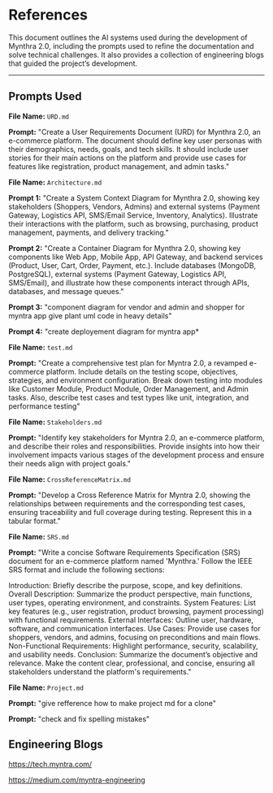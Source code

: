 # References

This document outlines the AI systems used during the development of Mynthra 2.0, including the prompts used to refine the documentation and solve technical challenges. It also provides a collection of engineering blogs that guided the project’s development.

---

## Prompts Used
**File Name:** `URD.md` 

**Prompt:**  "Create a User Requirements Document (URD) for Mynthra 2.0, an e-commerce platform. The document should define key user personas with their demographics, needs, goals, and tech skills. It should include user stories for their main actions on the platform and provide use cases for features like registration, product management, and admin tasks."


**File Name:** `Architecture.md` 

**Prompt 1:**  "Create a System Context Diagram for Mynthra 2.0, showing key stakeholders (Shoppers, Vendors, Admins) and external systems (Payment Gateway, Logistics API, SMS/Email Service, Inventory, Analytics). Illustrate their interactions with the platform, such as browsing, purchasing, product management, payments, and delivery tracking."

**Prompt 2:** "Create a Container Diagram for Mynthra 2.0, showing key components like Web App, Mobile App, API Gateway, and backend services (Product, User, Cart, Order, Payment, etc.). Include databases (MongoDB, PostgreSQL), external systems (Payment Gateway, Logistics API, SMS/Email), and illustrate how these components interact through APIs, databases, and message queues."

**Prompt 3:** "component diagram for vendor and admin and shopper  for myntra app give plant uml code in heavy details"

**Prompt 4:** "create deployement diagram for myntra app*

**File Name:** `test.md` 

**Prompt:**  "Create a comprehensive test plan for Myntra 2.0, a revamped e-commerce platform. Include details on the testing scope, objectives, strategies, and environment configuration. Break down testing into modules like Customer Module, Product Module, Order Management, and Admin tasks. Also, describe test cases and test types like unit, integration, and performance testing"

**File Name:** `Stakeholders.md` 

**Prompt:**  "Identify key stakeholders for Myntra 2.0, an e-commerce platform, and describe their roles and responsibilities. Provide insights into how their involvement impacts various stages of the development process and ensure their needs align with project goals."

**File Name:** `CrossReferenceMatrix.md` 

**Prompt:**  "Develop a Cross Reference Matrix for Myntra 2.0, showing the relationships between requirements and the corresponding test cases, ensuring traceability and full coverage during testing. Represent this in a tabular format."

**File Name:** `SRS.md`

**Prompt:**  "Write a concise Software Requirements Specification (SRS) document for an e-commerce platform named 'Mynthra.' Follow the IEEE SRS format and include the following sections:

Introduction: Briefly describe the purpose, scope, and key definitions.
Overall Description: Summarize the product perspective, main functions, user types, operating environment, and constraints.
System Features: List key features (e.g., user registration, product browsing, payment processing) with functional requirements.
External Interfaces: Outline user, hardware, software, and communication interfaces.
Use Cases: Provide use cases for shoppers, vendors, and admins, focusing on preconditions and main flows.
Non-Functional Requirements: Highlight performance, security, scalability, and usability needs.
Conclusion: Summarize the document’s objective and relevance.
Make the content clear, professional, and concise, ensuring all stakeholders understand the platform's requirements."

**File Name:** `Project.md`

**Prompt:**
"give refference how to make project md for a clone"

**Prompt:** "check and fix spelling mistakes" 

## Engineering Blogs
https://tech.myntra.com/

https://medium.com/myntra-engineering

